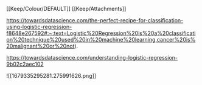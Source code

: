 [[Keep/Colour/DEFAULT]] [[Keep/Attachments]] 

https://towardsdatascience.com/the-perfect-recipe-for-classification-using-logistic-regression-f8648e267592#:~:text=Logistic%20Regression%20is%20a%20classification%20technique%20used%20in%20machine%20learning,cancer%20is%20malignant%20or%20not).

https://towardsdatascience.com/understanding-logistic-regression-9b02c2aec102





![[1679335295281.275991626.png]]